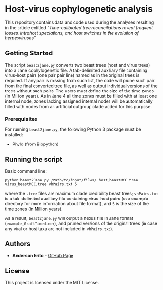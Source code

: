 # Host-virus cophylogenetic analysis

This repository contains data and code used during the analyses resulting in the article entitled *"Time-calibrated tree reconciliations reveal frequent losses, intrahost speciations, and host switches in the evolution of herpesviruses"*.


## Getting Started

The script `beast2jane.py` converts two beast trees (host and virus trees) into a Jane cophylogenetic file. A tab-delimited auxiliary file containing virus-host pairs (one pair pair line) named as in the original trees is required. If any pair is missing from such list, the code will prune such pair from the final converted tree file, as well as output individual versions of the trees without such pairs. The users must define the size of the time zones (in Million years). As in Jane 4 all time zones must be filled with at least one internal node, zones lacking assigned internal nodes will be automatically filled with nodes from an artificial outgroup clade added for this purpose.


### Prerequisites

For running `beast2jane.py`, the following Python 3 package must be installed:


* Phylo (from Biopython)


## Running the script

Basic command line:

```
python beast2Jane.py /Path/to/input/files/ host_beastMCC.tree virus_beastMCC.tree vhPairs.txt 5
```
where the `.tree` files are maximum clade credibility beast trees; `vhPairs.txt` is a tab-delimited auxiliary file containing virus-host pairs (see example directory for more information about file format), and `5` is the size of the time zones (in Million years).


As a result, `beast2jane.py` will output a nexus file in Jane format (`example_GraftTimed.nex`), and pruned versions of the original trees (in case any viral or host taxa are not included in `vhPairs.txt`).

## Authors

* **Anderson Brito** - [GitHub Page](https://github.com/andersonbrito)

## License

This project is licensed under the MIT License.

<!---
--->